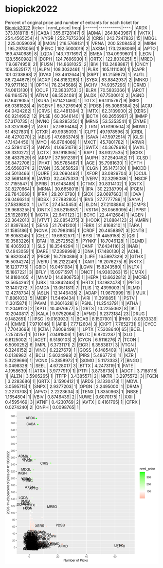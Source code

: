 # biopick2022
Percent of original price and number of entrants for each ticket for [Biopick2022](https://twitter.com/hashtag/Biopick2022)
|ticker |  nrml_price| freq|
|:------|-----------:|----:|
|ARDX   | 373.1818118|    5|
|CABA   | 355.6728147|    6|
|ADMA   | 264.1843967|    1|
|VKTX   | 254.4565254|    4|
|VYGR   | 252.7675206|    2|
|CRIS   | 243.7247832|   15|
|MDGL   | 225.0059039|    3|
|IMGN   | 216.5768131|    1|
|VRNA   | 200.5208453|    2|
|MIRM   | 195.2978056|    1|
|FENC   | 192.5000019|    2|
|AXSM   | 173.2398069|    4|
|APTO   | 169.4740689|    8|
|LQDA   | 143.7371697|    2|
|BMEA   | 134.0939601|    1|
|LEGN   | 128.5560982|    1|
|DCPH   | 124.7696930|    1|
|ORTX   | 122.8030251|    5|
|MREO   | 119.6874958|   21|
|FUSN   | 114.8681025|    2|
|BIVI   | 113.2488887|    1|
|ONCY   | 109.3525177|    1|
|ALPN   | 108.3032461|    1|
|PLRX   | 105.1111080|    1|
|CAPR   | 101.0238898|    2|
|DVAX   |  93.4612644|    1|
|SRPT   |  91.2159873|    1|
|AUTL   |  86.7244678|    9|
|ACXP   |  84.8183263|    1|
|SYBX   |  83.8842937|    2|
|MNKD   |  79.9771162|    1|
|OPTN   |  76.2345686|    2|
|ACHV   |  74.9357296|    1|
|CRMD   |  74.0813130|    1|
|OCUP   |  72.3833753|    3|
|BLRX   |  70.5833366|    1|
|ARCT   |  69.1164579|    1|
|ATNM   |  68.5524081|    3|
|ALDX   |  67.7500010|    2|
|ASND   |  67.6429055|    1|
|KURA   |  67.1421460|    1|
|TGTX   |  66.1315767|    9|
|IBRX   |  66.0361828|    4|
|NGENF  |  65.7276949|    2|
|PDSB   |  65.3086384|   25|
|ACIU   |  64.0424262|    1|
|CRVS   |  62.4481304|    3|
|IMTX   |  62.3139900|    2|
|XERS   |  60.9214992|   12|
|PLSE   |  60.3646140|    1|
|BCTX   |  60.2656997|    3|
|IMMP   |  57.3170735|    4|
|NVNO   |  56.8285250|    1|
|MRNS   |  53.5353541|    1|
|ZYME   |  53.3251989|    2|
|ASRT   |  52.9816484|    2|
|LTRN   |  51.6190504|    3|
|MDWD   |  51.4527831|    1|
|CTXR   |  49.9935093|    1|
|CLPT   |  49.1978596|    3|
|CRDL   |  48.4270270|    2|
|ABUS   |  47.6863745|    8|
|SAVA   |  47.5972514|    7|
|GLSI   |  47.1434456|    1|
|MYO    |  46.6764066|    1|
|MXCT   |  45.7801782|    1|
|ARWR   |  43.5294107|    3|
|ANVS   |  41.6951078|    3|
|SWTX   |  40.3678616|    1|
|AVXL   |  39.3310272|    2|
|LCTX   |  39.1918365|    1|
|RAPT   |  38.9327535|    1|
|BCRX   |  38.4837529|    6|
|ARMP   |  37.5912397|    1|
|AUPH   |  37.2540452|   17|
|CLSD   |  36.8472706|    2|
|PHAT   |  36.5785467|    1|
|AGE    |  35.7981630|    1|
|CYTH   |  35.6568374|    2|
|EVGN   |  35.3658529|    1|
|CLGN   |  35.1473100|    1|
|MODD   |  34.5013466|    1|
|QURE   |  33.2690462|    1|
|XFOR   |  33.0829704|    3|
|OCUL   |  32.5681499|    8|
|AVRO   |  32.4675333|    1|
|VERV   |  32.3298086|    1|
|NSCIF  |  31.7155547|    1|
|SPRB   |  31.6143488|    1|
|CTMX   |  30.8314102|    1|
|CNTX   |  30.8270664|    1|
|MRNA   |  30.6658018|    1|
|IPA    |  30.2238799|    4|
|PGEN   |  29.7843668|    1|
|IFRX   |  29.2016790|    1|
|SIOX   |  29.0697683|   11|
|IOVA   |  29.0466214|    1|
|BDSX   |  27.7882805|    1|
|BVS    |  27.7777789|    1|
|SANA   |  27.5839800|    1|
|LVTX   |  27.4545453|    4|
|ELDN   |  27.2108864|    3|
|CMPS   |  26.9683255|    1|
|ONTX   |  26.5215687|    1|
|VSTM   |  26.0569095|    4|
|PPBT   |  25.1928019|    1|
|MGTX   |  22.6411123|    2|
|BCYC   |  22.4412684|    1|
|AGEN   |  22.3642010|    2|
|VTVT   |  22.0854275|    3|
|HOOK   |  21.8884123|    2|
|AMRN   |  21.8397634|    1|
|SENS   |  21.7041200|    1|
|FBRX   |  21.6168210|    1|
|TARA   |  21.1585186|    1|
|NCNA   |  20.7983185|    1|
|CRDF   |  20.4658897|    3|
|CNTB   |  19.8058245|    1|
|CELZ   |  19.6832571|    1|
|BYSI   |  19.4459158|    2|
|QSI    |  19.3583226|    1|
|BTAI   |  19.2572552|    5|
|PYNKF  |  18.7046128|    1|
|GLMD   |  18.4065933|    1|
|SLS    |  18.3544294|    1|
|CANF   |  17.6434116|    2|
|INAB   |  17.4943059|    1|
|DARE   |  17.2399998|    2|
|DNA    |  17.1480130|    2|
|ACHL   |  16.9820347|    2|
|PRQR   |  16.7290886|    3|
|LIFE   |  16.5997329|    2|
|GTHX   |  16.5034274|    2|
|VERU   |  16.2122249|    1|
|XAIR   |  16.2076275|    8|
|NKTX   |  16.1237775|    1|
|GBIO   |  16.0451984|    1|
|LGVN   |  15.8243580|    1|
|NLTX   |  15.1867221|    3|
|BFLY   |  15.0971597|    1|
|ONCT   |  14.9383263|   15|
|CMRX   |  14.8180405|    4|
|MNMD   |  14.6806753|    1|
|HEPA   |  13.6622812|    2|
|MCRB   |  13.5654262|    1|
|UBX    |  13.3842463|    1|
|HRTX   |  13.1982478|    1|
|PRTG   |  13.1407272|    7|
|GMDA   |  13.0511811|    7|
|TLIS   |  12.4399003|    1|
|RLMD   |  12.4278734|    3|
|ASLN   |  12.1446435|    2|
|ADAP   |  11.9679999|   15|
|IMUX   |  11.8861033|    5|
|MEIP   |  11.5449434|    1|
|VIRI   |  11.3919851|    1|
|PSTV   |  11.3015871|    1|
|PAVM   |  11.2601628|    9|
|PSNL   |  11.2543791|    1|
|ATHA   |  11.2049123|    2|
|KPTI   |  10.4976677|    5|
|GRTS   |  10.2255062|    8|
|IKT    |  10.2040817|    2|
|KALA   |   9.9752064|    2|
|AFMD   |   9.2373184|   23|
|DRUG   |   9.1482651|    1|
|IPSC   |   9.0163933|    1|
|BCAB   |   8.1507901|    1|
|PHIO   |   8.0833336|    4|
|CMMB   |   7.9710146|    1|
|AFIB   |   7.7712604|    3|
|CKPT   |   7.7652731|    9|
|CYCC   |   7.7043698|   11|
|KZIA   |   7.6009499|    1|
|LPTX   |   7.5308640|   65|
|BCEL   |   7.2574257|    1|
|GTBP   |   7.0491806|    1|
|BNTC   |   6.8702287|    1|
|XLO    |   6.8125002|    1|
|ACET   |   6.5180103|    2|
|CYCN   |   6.5116276|    7|
|TCON   |   6.5090252|    6|
|IMPL   |   6.3731171|    2|
|EIGR   |   6.3583817|    3|
|VTGN   |   6.3246152|    2|
|VINC   |   6.2227679|    1|
|GOSS   |   6.1485409|    1|
|ARAV   |   6.0136982|    4|
|BCLI   |   5.6024998|    2|
|PIRS   |   5.4867724|   11|
|KZR    |   5.3229666|    1|
|VCNX   |   5.2858972|    1|
|SGMO   |   5.1173333|    7|
|BNGO   |   5.0498328|    1|
|SEEL   |   4.6728017|    3|
|BTTX   |   4.2473119|    1|
|FATE   |   4.1958639|    1|
|ATRA   |   3.9777919|    1|
|PTPI   |   3.8738738|    1|
|ADCT   |   3.7188118|    1|
|ALZN   |   3.5905265|    1|
|TFFP   |   3.4385571|    2|
|NKTR   |   3.2975572|    3|
|FGEN   |   3.2283686|    1|
|GRTX   |   3.1590412|    1|
|ARDS   |   3.1330473|    1|
|MDVL   |   3.0595715|    1|
|SNPX   |   2.9377203|    1|
|OPGN   |   2.2495000|    1|
|DRMA   |   2.2273708|    1|
|APVO   |   2.2223634|    3|
|TENX   |   1.8350963|    1|
|NBSE   |   1.1654804|    1|
|VBIV   |   0.8746439|    2|
|NUWE   |   0.6070175|    1|
|XXII   |   0.4595469|    3|
|ATNF   |   0.4230769|    2|
|AVTX   |   0.4161765|    1|
|CFRX   |   0.0274240|    2|
|ONPH   |   0.0098765|    1|
![retvspicks](biopicks.png?raw=true)
